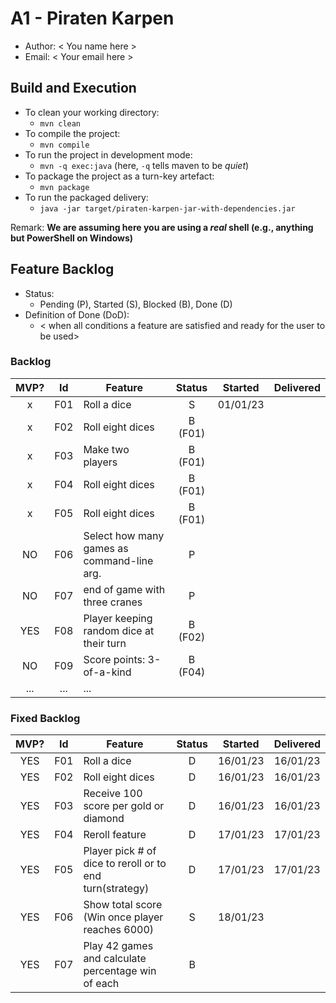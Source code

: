 # A1 - Piraten Karpen

  * Author: < You name here >
  * Email: < Your email here >

## Build and Execution

  * To clean your working directory:
    * `mvn clean`
  * To compile the project:
    * `mvn compile`
  * To run the project in development mode:
    * `mvn -q exec:java` (here, `-q` tells maven to be _quiet_)
  * To package the project as a turn-key artefact:
    * `mvn package`
  * To run the packaged delivery:
    * `java -jar target/piraten-karpen-jar-with-dependencies.jar` 

Remark: **We are assuming here you are using a _real_ shell (e.g., anything but PowerShell on Windows)**

## Feature Backlog

 * Status: 
   * Pending (P), Started (S), Blocked (B), Done (D)
 * Definition of Done (DoD):
   * < when all conditions a feature are satisfied and ready for the user to be used>

### Backlog 

| MVP? | Id  | Feature          | Status  |  Started  | Delivered |
| :-:  |:-:  |---               | :-:     | :-:       | :-:       |
| x   | F01 | Roll a dice       |  S      | 01/01/23  |           |
| x   | F02 | Roll eight dices  |  B (F01)|           |           |
| x   | F03 | Make two players  |  B (F01)|           |           |
| x   | F04 | Roll eight dices  |  B (F01) |   |
| x   | F05 | Roll eight dices  |  B (F01) |   |
| NO  | F06 | Select how many games as command-line arg.  |  P  |   |
| NO  | F07 | end of game with three cranes | P | |
| YES  | F08 | Player keeping random dice at their turn | B (F02) | | 
| NO  | F09 | Score points: 3-of-a-kind | B (F04) | | 
| ... | ... | ... |

### Fixed Backlog 

| MVP? | Id  | Feature                                                       | Status   |  Started  | Delivered |
| :-:  |:-:  |---                                                            | :-:      | :-:       | :-:       |
| YES  | F01 | Roll a dice                                                   |  D       |  16/01/23 | 16/01/23  |
| YES  | F02 | Roll eight dices                                              |  D       |  16/01/23 | 16/01/23  |
| YES  | F03 | Receive 100 score per gold or diamond                         |  D       |  16/01/23 | 16/01/23  |
| YES  | F04 | Reroll feature                                                |  D       |  17/01/23 | 17/01/23  |
| YES  | F05 | Player pick # of dice to reroll or to end turn(strategy)      |  D       |  17/01/23 | 17/01/23  |
| YES  | F06 | Show total score (Win once player reaches 6000)               |  S       |  18/01/23 |           |
| YES  | F07 | Play 42 games and calculate percentage win of each            |  B       |           |           |


